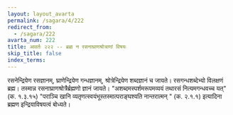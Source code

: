 ```yaml
---
layout: layout_avarta
permalink: /sagara/4/222
redirect_from:
  - /sagara/222
avarta_num: 222
title: आवर्तः २२२ -- ब्रह्म न रसनाघ्राणश्रोत्राणां विषयः
skip_title: false
index_terms: 
---
```


रसनेन्द्रियेण
रसज्ञानम्, घ्राणेन्द्रियेण गन्धज्ञानम्, श्रोत्रेन्द्रियेण शब्दज्ञानं च जायते। रसगन्धशब्देभ्यो विलक्षणं ब्रह्म। तस्मान्न रसनाघ्राणश्रोत्रैर्ब्रह्मणो ज्ञानं जायते।
"अशब्दमस्पर्शमरूपमव्ययं तथारसं नित्यमगन्धवच्च यत्" (क. १.३.१५)
"पराञ्चि खानि व्यतृणत्स्वयंभूस्तस्मात्पराङ्घश्यति नान्तरात्मन् " (क. २.१.१)
इत्यादिना ब्रह्मण इन्द्रियाविषयत्वं बोध्यते।
